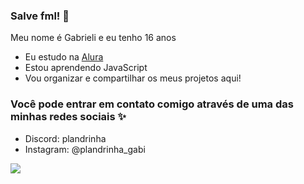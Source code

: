 ### Salve fml! 🤙

Meu nome é Gabrieli e eu tenho 16 anos
- Eu estudo na [Alura](https://www.alura.com.br)
- Estou aprendendo JavaScript
- Vou organizar e compartilhar os meus projetos aqui!

### Você pode entrar em contato comigo através de uma das minhas redes sociais ✨
- Discord: plandrinha
- Instagram: @plandrinha_gabi

![](https://media1.tenor.com/m/8Oz2K9CaJJ0AAAAd/euphoria-bts.gif)
